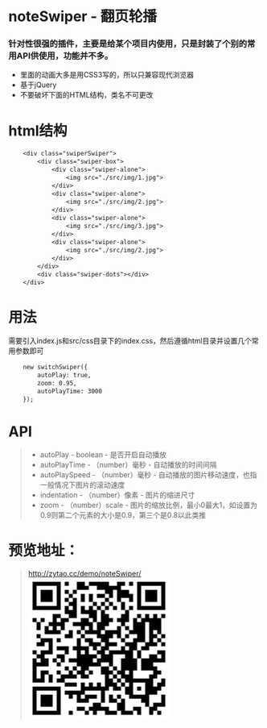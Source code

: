 # noteSwiper - 翻页轮播
### 针对性很强的插件，主要是给某个项目内使用，只是封装了个别的常用API供使用，功能并不多。
- 里面的动画大多是用CSS3写的，所以只兼容现代浏览器
- 基于jQuery
- 不要破坏下面的HTML结构，类名不可更改

# html结构
```
    <div class="swiperSwiper">
        <div class="swiper-box">
            <div class="swiper-alone">
                <img src="./src/img/1.jpg">
            </div>
            <div class="swiper-alone">
                <img src="./src/img/2.jpg">
            </div>
            <div class="swiper-alone">
                <img src="./src/img/3.jpg">
            </div>
            <div class="swiper-alone">
                <img src="./src/img/2.jpg">
            </div>
        </div>
        <div class="swiper-dots"></div>
    </div>
```

# 用法
需要引入index.js和src/css目录下的index.css，然后遵循html目录并设置几个常用参数即可
```
    new switchSwiper({
        autoPlay: true,
        zoom: 0.95,
        autoPlayTime: 3000
    });
```

# API
>   - autoPlay - boolean - 是否开启自动播放
>   - autoPlayTime - （number）毫秒 - 自动播放的时间间隔
>   - autoPlaySpeed - （number）毫秒 - 自动播放的图片移动速度，也指一般情况下图片的滚动速度
>   - indentation - （number）像素 - 图片的缩进尺寸
>   - zoom - （number）scale - 图片的缩放比例，最小0最大1，如设置为0.9则第二个元素的大小是0.9，第三个是0.8以此类推


# 预览地址：
>   http://zytao.cc/demo/noteSwiper/
>   <img src="./src/img/ewm.png">